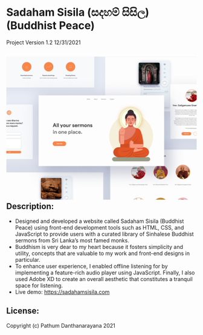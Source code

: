 # Sadaham Sisila (සදහම් සිසිල) (Buddhist Peace)
Project Version 1.2 12/31/2021

![alt text](https://github.com/pathumd/Sadaham-Sisila/blob/main/mainmockup.jpg?raw=true)
Description:
--------------
- Designed and developed a website called Sadaham Sisila (Buddhist Peace) using front-end development tools such as HTML, CSS, and JavaScript to provide users with a curated library of Sinhalese Buddhist sermons from Sri Lanka’s most famed monks.
- Buddhism is very dear to my heart because it fosters simplicity and utility, concepts that are valuable to my work and front-end designs in particular.
- To enhance user experience, I enabled offline listening for by implementing a feature-rich audio player using JavaScript. Finally, I also used Adobe XD to create an overall aesthetic that constitutes a tranquil space for listening.
- Live demo: https://sadahamsisila.com

License:
---------
Copyright (c) Pathum Danthanarayana 2021
